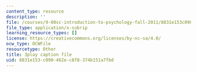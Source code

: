 ```yaml
---
content_type: resource
description: ''
file: /courses/9-00sc-introduction-to-psychology-fall-2011/8831e153c090462ec8f8374b151a7fbd_SFPPw6sDHEI.srt
file_type: application/x-subrip
learning_resource_types: []
license: https://creativecommons.org/licenses/by-nc-sa/4.0/
ocw_type: OCWFile
resourcetype: Other
title: 3play caption file
uid: 8831e153-c090-462e-c8f8-374b151a7fbd
---
```

